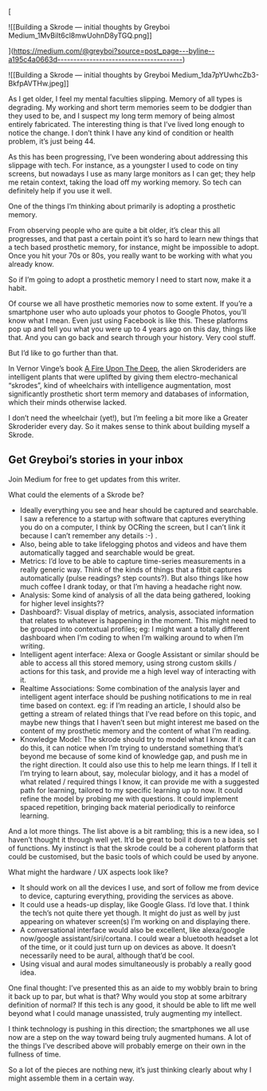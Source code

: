 [

![[Building a Skrode — initial thoughts  by Greyboi  Medium_1MvBilt6cl8mwUohnD8yTGQ.png]]



](https://medium.com/@greyboi?source=post_page---byline--a195c4a0663d---------------------------------------)

![[Building a Skrode — initial thoughts  by Greyboi  Medium_1da7pYUwhcZb3-BkfpAVTHw.jpeg]]

As I get older, I feel my mental faculties slipping. Memory of all types is degrading. My working and short term memories seem to be dodgier than they used to be, and I suspect my long term memory of being almost entirely fabricated. The interesting thing is that I’ve lived long enough to notice the change. I don’t think I have any kind of condition or health problem, it’s just being 44.

As this has been progressing, I’ve been wondering about addressing this slippage with tech. For instance, as a youngster I used to code on tiny screens, but nowadays I use as many large monitors as I can get; they help me retain context, taking the load off my working memory. So tech can definitely help if you use it well.

One of the things I’m thinking about primarily is adopting a prosthetic memory.

From observing people who are quite a bit older, it’s clear this all progresses, and that past a certain point it’s so hard to learn new things that a tech based prosthetic memory, for instance, might be impossible to adopt. Once you hit your 70s or 80s, you really want to be working with what you already know.

So if I’m going to adopt a prosthetic memory I need to start now, make it a habit.

Of course we all have prosthetic memories now to some extent. If you’re a smartphone user who auto uploads your photos to Google Photos, you’ll know what I mean. Even just using Facebook is like this. These platforms pop up and tell you what you were up to 4 years ago on this day, things like that. And you can go back and search through your history. Very cool stuff.

But I’d like to go further than that.

In Vernor Vinge’s book [A Fire Upon The Deep](https://www.amazon.com/Fire-Upon-Deep-Zones-Thought/dp/0812515285), the alien Skroderiders are intelligent plants that were uplifted by giving them electro-mechanical “skrodes”, kind of wheelchairs with intelligence augmentation, most significantly prosthetic short term memory and databases of information, which their minds otherwise lacked.

I don’t need the wheelchair (yet!), but I’m feeling a bit more like a Greater Skroderider every day. So it makes sense to think about building myself a Skrode.

## Get Greyboi’s stories in your inbox

Join Medium for free to get updates from this writer.

What could the elements of a Skrode be?

-   Ideally everything you see and hear should be captured and searchable. I saw a reference to a startup with software that captures everything you do on a computer, I think by OCRing the screen, but I can’t link it because I can’t remember any details :-) .
-   Also, being able to take lifelogging photos and videos and have them automatically tagged and searchable would be great.
-   Metrics: I’d love to be able to capture time-series measurements in a really generic way. Think of the kinds of things that a fitbit captures automatically (pulse readings? step counts?). But also things like how much coffee I drank today, or that I’m having a headache right now.
-   Analysis: Some kind of analysis of all the data being gathered, looking for higher level insights??
-   Dashboard?: Visual display of metrics, analysis, associated information that relates to whatever is happening in the moment. This might need to be grouped into contextual profiles; eg: I might want a totally different dashboard when I’m coding to when I’m walking around to when I’m writing.
-   Intelligent agent interface: Alexa or Google Assistant or similar should be able to access all this stored memory, using strong custom skills / actions for this task, and provide me a high level way of interacting with it.
-   Realtime Associations: Some combination of the analysis layer and intelligent agent interface should be pushing notifications to me in real time based on context. eg: if I’m reading an article, I should also be getting a stream of related things that I’ve read before on this topic, and maybe new things that I haven’t seen but might interest me based on the content of my prosthetic memory and the content of what I’m reading.
-   Knowledge Model: The skrode should try to model what I know. If it can do this, it can notice when I’m trying to understand something that’s beyond me because of some kind of knowledge gap, and push me in the right direction. It could also use this to help me learn things. If I tell it I’m trying to learn about, say, molecular biology, and it has a model of what related / required things I know, it can provide me with a suggested path for learning, tailored to my specific learning up to now. It could refine the model by probing me with questions. It could implement spaced repetition, bringing back material periodically to reinforce learning.

And a lot more things. The list above is a bit rambling; this is a new idea, so I haven’t thought it through well yet. It’d be great to boil it down to a basis set of functions. My instinct is that the skrode could be a coherent platform that could be customised, but the basic tools of which could be used by anyone.

What might the hardware / UX aspects look like?

-   It should work on all the devices I use, and sort of follow me from device to device, capturing everything, providing the services as above.
-   It could use a heads-up display, like Google Glass. I’d love that. I think the tech’s not quite there yet though. It might do just as well by just appearing on whatever screen(s) I’m working on and displaying there.
-   A conversational interface would also be excellent, like alexa/google now/google assistant/siri/cortana. I could wear a bluetooth headset a lot of the time, or it could just turn up on devices as above. It doesn’t necessarily need to be aural, although that’d be cool.
-   Using visual and aural modes simultaneously is probably a really good idea.

One final thought: I’ve presented this as an aide to my wobbly brain to bring it back up to par, but what is that? Why would you stop at some arbitrary definition of normal? If this tech is any good, it should be able to lift me well beyond what I could manage unassisted, truly augmenting my intellect.

I think technology is pushing in this direction; the smartphones we all use now are a step on the way toward being truly augmented humans. A lot of the things I’ve described above will probably emerge on their own in the fullness of time.

So a lot of the pieces are nothing new, it’s just thinking clearly about why I might assemble them in a certain way.